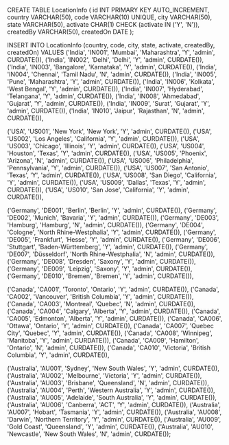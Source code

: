 CREATE TABLE LocationInfo (
    id INT PRIMARY KEY AUTO_INCREMENT,
    country VARCHAR(50),
    code VARCHAR(10) UNIQUE,
    city VARCHAR(50),
    state VARCHAR(50),
    activate CHAR(1) CHECK (activate IN ('Y', 'N')),
    createdBy VARCHAR(50),
    createdOn DATE
);


INSERT INTO LocationInfo (country, code, city, state, activate, createdBy, createdOn) VALUES
('India', 'IN001', 'Mumbai', 'Maharashtra', 'Y', 'admin', CURDATE()),
('India', 'IN002', 'Delhi', 'Delhi', 'Y', 'admin', CURDATE()),
('India', 'IN003', 'Bangalore', 'Karnataka', 'Y', 'admin', CURDATE()),
('India', 'IN004', 'Chennai', 'Tamil Nadu', 'N', 'admin', CURDATE()),
('India', 'IN005', 'Pune', 'Maharashtra', 'Y', 'admin', CURDATE()),
('India', 'IN006', 'Kolkata', 'West Bengal', 'Y', 'admin', CURDATE()),
('India', 'IN007', 'Hyderabad', 'Telangana', 'Y', 'admin', CURDATE()),
('India', 'IN008', 'Ahmedabad', 'Gujarat', 'Y', 'admin', CURDATE()),
('India', 'IN009', 'Surat', 'Gujarat', 'Y', 'admin', CURDATE()),
('India', 'IN010', 'Jaipur', 'Rajasthan', 'N', 'admin', CURDATE()),

('USA', 'US001', 'New York', 'New York', 'Y', 'admin', CURDATE()),
('USA', 'US002', 'Los Angeles', 'California', 'Y', 'admin', CURDATE()),
('USA', 'US003', 'Chicago', 'Illinois', 'Y', 'admin', CURDATE()),
('USA', 'US004', 'Houston', 'Texas', 'Y', 'admin', CURDATE()),
('USA', 'US005', 'Phoenix', 'Arizona', 'N', 'admin', CURDATE()),
('USA', 'US006', 'Philadelphia', 'Pennsylvania', 'Y', 'admin', CURDATE()),
('USA', 'US007', 'San Antonio', 'Texas', 'Y', 'admin', CURDATE()),
('USA', 'US008', 'San Diego', 'California', 'Y', 'admin', CURDATE()),
('USA', 'US009', 'Dallas', 'Texas', 'Y', 'admin', CURDATE()),
('USA', 'US010', 'San Jose', 'California', 'Y', 'admin', CURDATE()),

('Germany', 'DE001', 'Berlin', 'Berlin', 'Y', 'admin', CURDATE()),
('Germany', 'DE002', 'Munich', 'Bavaria', 'Y', 'admin', CURDATE()),
('Germany', 'DE003', 'Hamburg', 'Hamburg', 'N', 'admin', CURDATE()),
('Germany', 'DE004', 'Cologne', 'North Rhine-Westphalia', 'Y', 'admin', CURDATE()),
('Germany', 'DE005', 'Frankfurt', 'Hesse', 'Y', 'admin', CURDATE()),
('Germany', 'DE006', 'Stuttgart', 'Baden-Württemberg', 'Y', 'admin', CURDATE()),
('Germany', 'DE007', 'Düsseldorf', 'North Rhine-Westphalia', 'N', 'admin', CURDATE()),
('Germany', 'DE008', 'Dresden', 'Saxony', 'Y', 'admin', CURDATE()),
('Germany', 'DE009', 'Leipzig', 'Saxony', 'Y', 'admin', CURDATE()),
('Germany', 'DE010', 'Bremen', 'Bremen', 'Y', 'admin', CURDATE()),

('Canada', 'CA001', 'Toronto', 'Ontario', 'Y', 'admin', CURDATE()),
('Canada', 'CA002', 'Vancouver', 'British Columbia', 'Y', 'admin', CURDATE()),
('Canada', 'CA003', 'Montreal', 'Quebec', 'N', 'admin', CURDATE()),
('Canada', 'CA004', 'Calgary', 'Alberta', 'Y', 'admin', CURDATE()),
('Canada', 'CA005', 'Edmonton', 'Alberta', 'Y', 'admin', CURDATE()),
('Canada', 'CA006', 'Ottawa', 'Ontario', 'Y', 'admin', CURDATE()),
('Canada', 'CA007', 'Quebec City', 'Quebec', 'Y', 'admin', CURDATE()),
('Canada', 'CA008', 'Winnipeg', 'Manitoba', 'Y', 'admin', CURDATE()),
('Canada', 'CA009', 'Hamilton', 'Ontario', 'N', 'admin', CURDATE()),
('Canada', 'CA010', 'Victoria', 'British Columbia', 'Y', 'admin', CURDATE()),

('Australia', 'AU001', 'Sydney', 'New South Wales', 'Y', 'admin', CURDATE()),
('Australia', 'AU002', 'Melbourne', 'Victoria', 'Y', 'admin', CURDATE()),
('Australia', 'AU003', 'Brisbane', 'Queensland', 'N', 'admin', CURDATE()),
('Australia', 'AU004', 'Perth', 'Western Australia', 'Y', 'admin', CURDATE()),
('Australia', 'AU005', 'Adelaide', 'South Australia', 'Y', 'admin', CURDATE()),
('Australia', 'AU006', 'Canberra', 'ACT', 'Y', 'admin', CURDATE()),
('Australia', 'AU007', 'Hobart', 'Tasmania', 'Y', 'admin', CURDATE()),
('Australia', 'AU008', 'Darwin', 'Northern Territory', 'Y', 'admin', CURDATE()),
('Australia', 'AU009', 'Gold Coast', 'Queensland', 'Y', 'admin', CURDATE()),
('Australia', 'AU010', 'Newcastle', 'New South Wales', 'N', 'admin', CURDATE());
